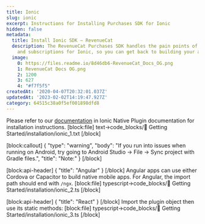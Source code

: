 ```yaml
---
title: Ionic
slug: ionic
excerpt: Instructions for Installing Purchases SDK for Ionic
hidden: false
metadata:
  title: Install Ionic SDK – RevenueCat
  description: The RevenueCat Purchases SDK handles the pain points of in-app purchases
    and subscriptions for Ionic, so you can get back to building your app.
  image:
    0: https://files.readme.io/8d46db6-RevenueCat_Docs_OG.png
    1: RevenueCat Docs OG.png
    2: 1200
    3: 627
    4: "#f7f5f5"
createdAt: '2020-04-07T20:32:01.037Z'
updatedAt: '2023-02-02T14:19:47.927Z'
category: 64515c38a0f5ef001898dfd8
---
```

Please refer to our [documentation](https://ionicframework.com/docs/native/purchases) in Ionic Native Plugin documentation for installation instructions.
[block:file]
text->code_blocks/🚀 Getting Started/installation/ionic_1.txt
[/block]

[block:callout]
{
  "type": "warning",
  "body": "If you run into issues when running on Android, try going to Android Studio -> File -> Sync project with Gradle files.",
  "title": "Note:"
}
[/block]

[block:api-header]
{
  "title": "Angular"
}
[/block]
Angular apps can use either Cordova or Capacitor to build native mobile apps. For Angular, the import path should end with `/ngx`.
[block:file]
typescript->code_blocks/🚀 Getting Started/installation/ionic_2.ts
[/block]

[block:api-header]
{
  "title": "React"
}
[/block]
Import the plugin object then use its static methods:
[block:file]
typescript->code_blocks/🚀 Getting Started/installation/ionic_3.ts
[/block]